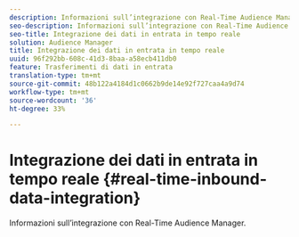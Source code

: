 ```yaml
---
description: Informazioni sull’integrazione con Real-Time Audience Manager.
seo-description: Informazioni sull’integrazione con Real-Time Audience Manager.
seo-title: Integrazione dei dati in entrata in tempo reale
solution: Audience Manager
title: Integrazione dei dati in entrata in tempo reale
uuid: 96f292bb-608c-41d3-8baa-a58ecb411db0
feature: Trasferimenti di dati in entrata
translation-type: tm+mt
source-git-commit: 48b122a4184d1c0662b9de14e92f727caa4a9d74
workflow-type: tm+mt
source-wordcount: '36'
ht-degree: 33%

---
```



# Integrazione dei dati in entrata in tempo reale {#real-time-inbound-data-integration}

Informazioni sull’integrazione con Real-Time Audience Manager.

<!-- c_rt_data_int.xml -->